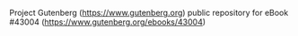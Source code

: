 Project Gutenberg (https://www.gutenberg.org) public repository for eBook #43004 (https://www.gutenberg.org/ebooks/43004)
